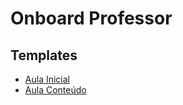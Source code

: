 # Onboard Professor


## Templates

- [Aula Inicial](./aula1.md)
- [Aula Conteúdo](./aula-template.md)

